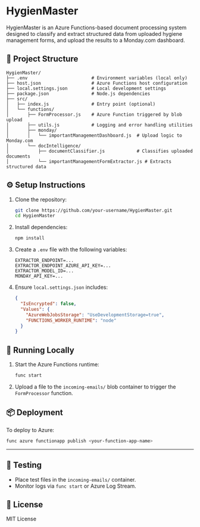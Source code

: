 
# HygienMaster

HygienMaster is an Azure Functions-based document processing system designed to classify and extract structured data from uploaded hygiene management forms, and upload the results to a Monday.com dashboard.

## 📁 Project Structure

```
HygienMaster/
├── .env                        # Environment variables (local only)
├── host.json                   # Azure Functions host configuration
├── local.settings.json         # Local development settings
├── package.json                # Node.js dependencies
├── src/
│   ├── index.js                # Entry point (optional)
│   └── functions/
│       ├── FormProcessor.js    # Azure Function triggered by blob upload
│       ├── utils.js            # Logging and error handling utilities
│       ├── monday/
│       │   └── importantManagementDashboard.js  # Upload logic to Monday.com
│       └── docIntelligence/
│           ├── documentClassifier.js            # Classifies uploaded documents
│           └── importantManagementFormExtractor.js # Extracts structured data
```

## ⚙️ Setup Instructions

1. Clone the repository:
   ```bash
   git clone https://github.com/your-username/HygienMaster.git
   cd HygienMaster
   ```

2. Install dependencies:
   ```bash
   npm install
   ```

3. Create a `.env` file with the following variables:
   ```env
   EXTRACTOR_ENDPOINT=...
   EXTRACTOR_ENDPOINT_AZURE_API_KEY=...
   EXTRACTOR_MODEL_ID=...
   MONDAY_API_KEY=...
   ```

4. Ensure `local.settings.json` includes:
   ```json
   {
     "IsEncrypted": false,
     "Values": {
       "AzureWebJobsStorage": "UseDevelopmentStorage=true",
       "FUNCTIONS_WORKER_RUNTIME": "node"
     }
   }
   ```

## 🚀 Running Locally

1. Start the Azure Functions runtime:
   ```bash
   func start
   ```

2. Upload a file to the `incoming-emails/` blob container to trigger the `FormProcessor` function.

## 📦 Deployment

To deploy to Azure:
```bash
func azure functionapp publish <your-function-app-name>
```

---

## 🧪 Testing
- Place test files in the `incoming-emails/` container.
- Monitor logs via `func start` or Azure Log Stream.

## 📄 License
MIT License
